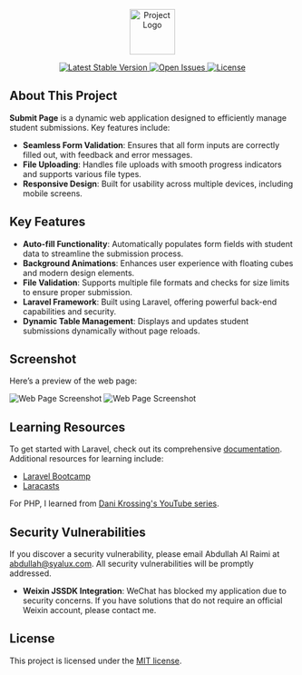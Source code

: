 <p align="center">
  <a href="https://syalux.com" target="_blank">
    <img src="public/favicon.ico" width="80" alt="Project Logo">
  </a>
</p>

<p align="center">
  <a href="https://github.com/Al-rimi/Submit-page/releases">
    <img src="https://img.shields.io/github/v/release/Al-rimi/Submit-page" alt="Latest Stable Version">
  </a>
  <a href="https://github.com/Al-rimi/Submit-page/issues">
    <img src="https://img.shields.io/github/issues/Al-rimi/Submit-page" alt="Open Issues">
  </a>
  <a href="https://opensource.org/licenses/MIT">
    <img src="https://img.shields.io/badge/license-MIT-blue.svg" alt="License">
  </a>
</p>

## About This Project

**Submit Page** is a dynamic web application designed to efficiently manage student submissions. Key features include:

- **Seamless Form Validation**: Ensures that all form inputs are correctly filled out, with feedback and error messages.
- **File Uploading**: Handles file uploads with smooth progress indicators and supports various file types.
- **Responsive Design**: Built for usability across multiple devices, including mobile screens.

## Key Features

- **Auto-fill Functionality**: Automatically populates form fields with student data to streamline the submission process.
- **Background Animations**: Enhances user experience with floating cubes and modern design elements.
- **File Validation**: Supports multiple file formats and checks for size limits to ensure proper submission.
- **Laravel Framework**: Built using Laravel, offering powerful back-end capabilities and security.
- **Dynamic Table Management**: Displays and updates student submissions dynamically without page reloads.

## Screenshot

Here’s a preview of the web page:

![Web Page Screenshot](md/Screenshot_1080-1920.png)
![Web Page Screenshot](md/Screenshot_1080-1920-2.png)


## Learning Resources

To get started with Laravel, check out its comprehensive [documentation](https://laravel.com/docs). Additional resources for learning include:

- [Laravel Bootcamp](https://bootcamp.laravel.com)
- [Laracasts](https://laracasts.com)

For PHP, I learned from [Dani Krossing's YouTube series](https://www.youtube.com/playlist?list=PL0eyrZgxdwhwwQQZA79OzYwl5ewA7HQih).

## Security Vulnerabilities

If you discover a security vulnerability, please email Abdullah Al Raimi at [abdullah@syalux.com](mailto:abdullah@syalux.com). All security vulnerabilities will be promptly addressed.

- **Weixin JSSDK Integration**: WeChat has blocked my application due to security concerns. If you have solutions that do not require an official Weixin account, please contact me.

## License

This project is licensed under the [MIT license](LICENSE).
